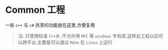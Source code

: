 ﻿# Common 工程

一些 `c++` 与 `c#` 共享的功能放在这里,方便复用

> 注: 只使用标准 `C++库` ,不允许用 `MFC` 等 `windows` 专有库,这样此工程以后可以跨平台,主要是可以通过 `Mono` 在 `Linux` 上运行
